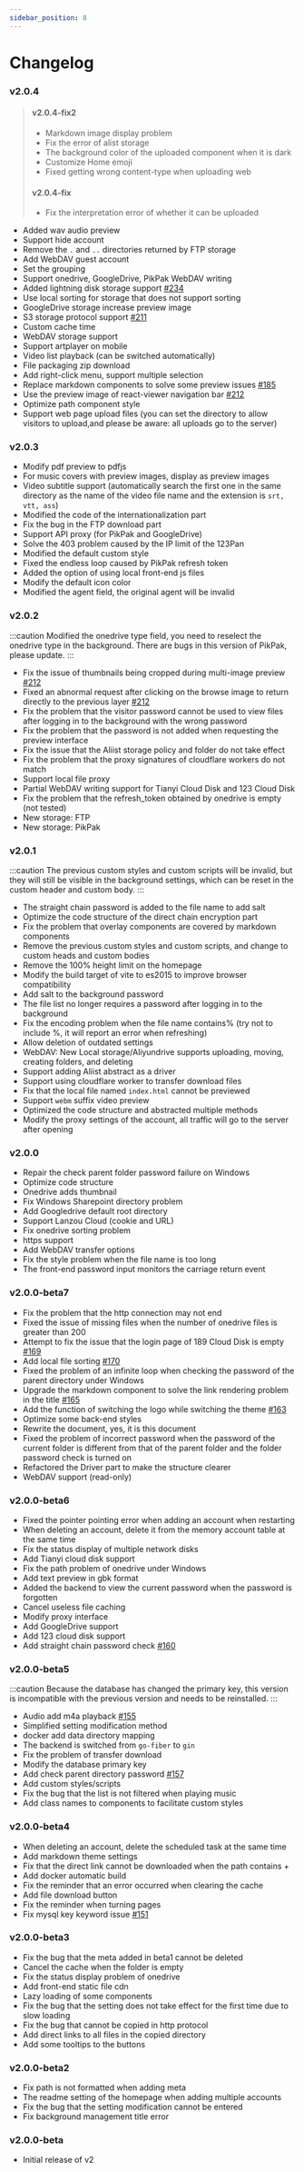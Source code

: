 ```yaml
---
sidebar_position: 8
---
```


# Changelog

### v2.0.4

> #### v2.0.4-fix2
> - Markdown image display problem
> - Fix the error of alist storage
> - The background color of the uploaded component when it is dark
> - Customize Home emoji
> - Fixed getting wrong content-type when uploading web
> #### v2.0.4-fix
> - Fix the interpretation error of whether it can be uploaded

- Added wav audio preview
- Support hide account
- Remove the `.` and `..` directories returned by FTP storage
- Add WebDAV guest account
- Set the grouping
- Support onedrive, GoogleDrive, PikPak WebDAV writing
- Added lightning disk storage support [#234](https://github.com/Xhofe/alist/discussions/234)
- Use local sorting for storage that does not support sorting
- GoogleDrive storage increase preview image
- S3 storage protocol support [#211](https://github.com/Xhofe/alist/discussions/211)
- Custom cache time
- WebDAV storage support
- Support artplayer on mobile
- Video list playback (can be switched automatically)
- File packaging zip download
- Add right-click menu, support multiple selection
- Replace markdown components to solve some preview issues [#185](https://github.com/Xhofe/alist/issues/185)
- Use the preview image of react-viewer navigation bar [#212](https://github.com/Xhofe/alist/issues/212)
- Optimize path component style
- Support web page upload files (you can set the directory to allow visitors to upload,and please be aware: all uploads go to the server)

### v2.0.3
- Modify pdf preview to pdfjs
- For music covers with preview images, display as preview images
- Video subtitle support (automatically search the first one in the same directory as the name of the video file name and the extension is `srt, vtt, ass`)
- Modified the code of the internationalization part
- Fix the bug in the FTP download part
- Support API proxy (for PikPak and GoogleDrive)
- Solve the 403 problem caused by the IP limit of the 123Pan
- Modified the default custom style
- Fixed the endless loop caused by PikPak refresh token
- Added the option of using local front-end js files
- Modify the default icon color
- Modified the agent field, the original agent will be invalid

### v2.0.2
:::caution
Modified the onedrive type field, you need to reselect the onedrive type in the background.
There are bugs in this version of PikPak, please update.
:::
- Fix the issue of thumbnails being cropped during multi-image preview [#212](https://github.com/Xhofe/alist/issues/212)
- Fixed an abnormal request after clicking on the browse image to return directly to the previous layer [#212](https://github.com/Xhofe/alist/issues/212)
- Fix the problem that the visitor password cannot be used to view files after logging in to the background with the wrong password
- Fix the problem that the password is not added when requesting the preview interface
- Fix the issue that the Aliist storage policy and folder do not take effect
- Fix the problem that the proxy signatures of cloudflare workers do not match
- Support local file proxy
- Partial WebDAV writing support for Tianyi Cloud Disk and 123 Cloud Disk
- Fix the problem that the refresh_token obtained by onedrive is empty (not tested)
- New storage: FTP
- New storage: PikPak

### v2.0.1
:::caution
The previous custom styles and custom scripts will be invalid, but they will still be visible in the background settings, which can be reset in the custom header and custom body.
:::
- The straight chain password is added to the file name to add salt
- Optimize the code structure of the direct chain encryption part
- Fix the problem that overlay components are covered by markdown components
- Remove the previous custom styles and custom scripts, and change to custom heads and custom bodies
- Remove the 100% height limit on the homepage
- Modify the build target of vite to es2015 to improve browser compatibility
- Add salt to the background password
- The file list no longer requires a password after logging in to the background
- Fix the encoding problem when the file name contains% (try not to include %, it will report an error when refreshing)
- Allow deletion of outdated settings
- WebDAV: New Local storage/Aliyundrive supports uploading, moving, creating folders, and deleting
- Support adding Aliist abstract as a driver
- Support using cloudflare worker to transfer download files
- Fix that the local file named `index.html` cannot be previewed
- Support `webm` suffix video preview
- Optimized the code structure and abstracted multiple methods
- Modify the proxy settings of the account, all traffic will go to the server after opening

### v2.0.0
- Repair the check parent folder password failure on Windows
- Optimize code structure
- Onedrive adds thumbnail
- Fix Windows Sharepoint directory problem
- Add Googledrive default root directory
- Support Lanzou Cloud (cookie and URL)
- Fix onedrive sorting problem
- https support
- Add WebDAV transfer options
- Fix the style problem when the file name is too long
- The front-end password input monitors the carriage return event

### v2.0.0-beta7
- Fix the problem that the http connection may not end
- Fixed the issue of missing files when the number of onedrive files is greater than 200
- Attempt to fix the issue that the login page of 189 Cloud Disk is empty [#169](https://github.com/Xhofe/alist/issues/169)
- Add local file sorting [#170](https://github.com/Xhofe/alist/issues/170)
- Fixed the problem of an infinite loop when checking the password of the parent directory under Windows
- Upgrade the markdown component to solve the link rendering problem in the title [#165](https://github.com/Xhofe/alist/issues/165)
- Add the function of switching the logo while switching the theme [#163](https://github.com/Xhofe/alist/issues/163)
- Optimize some back-end styles
- Rewrite the document, yes, it is this document
- Fixed the problem of incorrect password when the password of the current folder is different from that of the parent folder and the folder password check is turned on
- Refactored the Driver part to make the structure clearer
- WebDAV support (read-only)

### v2.0.0-beta6
- Fixed the pointer pointing error when adding an account when restarting
- When deleting an account, delete it from the memory account table at the same time
- Fix the status display of multiple network disks
- Add Tianyi cloud disk support
- Fix the path problem of onedrive under Windows
- Add text preview in gbk format
- Added the backend to view the current password when the password is forgotten
- Cancel useless file caching
- Modify proxy interface
- Add GoogleDrive support
- Add 123 cloud disk support
- Add straight chain password check [#160](https://github.com/Xhofe/alist/issues/160)

### v2.0.0-beta5
:::caution
Because the database has changed the primary key, this version is incompatible with the previous version and needs to be reinstalled.
:::
- Audio add m4a playback [#155](https://github.com/Xhofe/alist/issues/155)
- Simplified setting modification method
- docker add data directory mapping
- The backend is switched from `go-fiber` to `gin`
- Fix the problem of transfer download
- Modify the database primary key
- Add check parent directory password [#157](https://github.com/Xhofe/alist/issues/157)
- Add custom styles/scripts
- Fix the bug that the list is not filtered when playing music
- Add class names to components to facilitate custom styles

### v2.0.0-beta4
- When deleting an account, delete the scheduled task at the same time
- Add markdown theme settings
- Fix that the direct link cannot be downloaded when the path contains +
- Add docker automatic build
- Fix the reminder that an error occurred when clearing the cache
- Add file download button
- Fix the reminder when turning pages
- Fix mysql key keyword issue [#151](https://github.com/Xhofe/alist/issues/151)

### v2.0.0-beta3
- Fix the bug that the meta added in beta1 cannot be deleted
- Cancel the cache when the folder is empty
- Fix the status display problem of onedrive
- Add front-end static file cdn
- Lazy loading of some components
- Fix the bug that the setting does not take effect for the first time due to slow loading
- Fix the bug that cannot be copied in http protocol
- Add direct links to all files in the copied directory
- Add some tooltips to the buttons

### v2.0.0-beta2
- Fix path is not formatted when adding meta
- The readme setting of the homepage when adding multiple accounts
- Fix the bug that the setting modification cannot be entered
- Fix background management title error

### v2.0.0-beta
- Initial release of v2